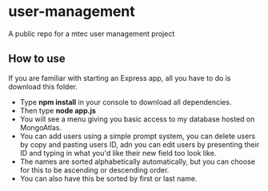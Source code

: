 # user-management
A public repo for a mtec user management project

## How to use

If you are familiar with starting an Express app, all you have to do is download this folder. 

- Type **npm install** in your console to download all dependencies.
- Then type **node app.js**
- You will see a menu giving you basic access to my database hosted on MongoAtlas.
- You can add users using a simple prompt system, you can delete users by copy and pasting users ID, adn you can edit users by presenting their ID and typing in what you'd like their new field too look like.
- The names are sorted alphabetically automatically, but you can choose for this to be ascending or descending order.
- You can also have this be sorted by first or last name. 
